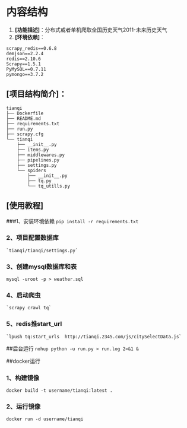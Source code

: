 

# 内容结构

1. **[功能描述]**：分布式或者单机爬取全国历史天气2011-未来历史天气
2. **[环境依赖]**：
```
scrapy_redis==0.6.8
demjson==2.2.4
redis==2.10.6
Scrapy==1.5.1
PyMySQL==0.7.11
pymongo==3.7.2
```
## **[项目结构简介]**：
```
tianqi
├── Dockerfile
├── README.md
├── requirements.txt
├── run.py
├── scrapy.cfg
└── tianqi
    ├── __init__.py
    ├── items.py
    ├── middlewares.py
    ├── pipelines.py
    ├── settings.py
    └── spiders
        ├── __init__.py
        ├── tq.py
        └── tq_utills.py

```

## **[使用教程]**
###1、安装环境依赖
    `pip install -r requirements.txt`
###  2、项目配置数据库
    `tianqi/tianqi/settings.py`
### 3、创建mysql数据库和表
   `mysql -uroot -p > weather.sql`
###    4、启动爬虫
    `scrapy crawl tq`
###    5、redis推start_url
    `lpush tq:start_urls  http://tianqi.2345.com/js/citySelectData.js`

##后台运行
 `nohup python -u run.py > run.log 2>&1 &`
 
##docker运行
### 1、构建镜像
`docker build -t username/tianqi:latest .`
### 2、运行镜像
`docker run -d username/tianqi `
